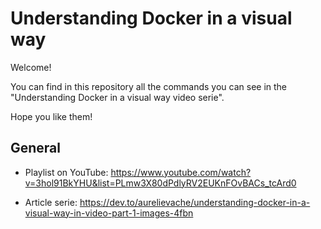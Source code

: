 # Understanding Docker in a visual way

Welcome!

You can find in this repository all the commands you can see in the "Understanding Docker in a visual way video serie".

Hope you like them!

## General

* Playlist on YouTube: https://www.youtube.com/watch?v=3hol91BkYHU&list=PLmw3X80dPdlyRV2EUKnFOvBACs_tcArd0

* Article serie: https://dev.to/aurelievache/understanding-docker-in-a-visual-way-in-video-part-1-images-4fbn
